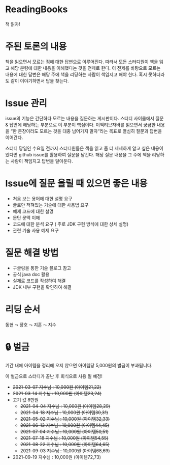 # ReadingBooks
책 읽자!

# 주된 토론의 내용
책을 읽으면서 모르는 점에 대한 답변으로 이루어진다. 따라서 모든 스터디원이 책을 읽고 해당 분량에 대한 내용을 이해했다는 것을 전제로 한다. 이 전제를 바탕으로 모르는 내용에 대한 답변은 해당 주에 책을 리딩하는 사람이 책임지고 해야 한다. 혹시 못하더라도 같이 이야기하면서 답을 찾는다.

# Issue 관리
issue의 기능은 간단하다 모르는 내용을 질문하는 게시판이다. 스터디 사이클에서 질문 & 답변에 해당하는 부분으로 이 부분이 핵심이다. 이펙티브자바를 읽으면서 궁금한 내용을 “한 문장이라도 모르는 것을 대충 넘어가지 말자“라는 목표로 열심히 질문과 답변을 이어간다.

스터디 당일인 수요일 전까지 스터디원들은 책을 읽고 좀 더 세세하게 알고 싶은 내용이 있다면 github issue를 활용하여 질문을 남긴다. 해당 질문 내용을 그 주에 책을 리당하는 사람이 책임지고 답변을 달아둔다. 


# Issue에 질문 올릴 때 있으면 좋은 내용
- 처음 보는 용어에 대한 설명 요구
- 글로만 적혀있는 기술에 대한 사용법 요구
- 예제 코드에 대한 설명
- 문단 문맥 이해
- 코드에 대한 분석 요구 ( 주로 JDK 구현 방식에 대한 상세 설명)
- 관련 기술 사용 예제 요구

# 질문 해결 방법
- 구글링을 통한 기술 블로그 참고
- 공식 java doc 활용
- 실제로 코드를 작성하여 해결
- JDK 내부 구현을 확인하여 해결

# 리딩 순서

동현 ⤳ 장호 ⤳ 지훈 ⤳ 지수 

# 🔒 벌금

기간 내에 아이템을 정리해 오지 않으면 아이템당 5,000원의 벌금이 부과됩니다.

이 벌금으로 스터디가 끝난 후 회식으로 사용 될 예정!

- ~~2021-03-07 지수님 : 10,000원 (아이템21,22)~~
- ~~2021-03-14 지수님 : 10,000원 (아이템23,24)~~
- 고기 값 8만원
  - ~~2021-04-04 지수님 : 10,000원 (아이템28,29)~~ 
  - ~~2021-04-18 지수님 : 10,000원 (아이템30,31)~~
  - ~~2021-05-02 지수님 : 10,000원 (아이템32,33)~~
  - ~~2021-06-13 지수님 : 10,000원 (아이템44,45)~~
  - ~~2021-07-04 지수님 : 10,000원 (아이템50,51)~~
  - ~~2021-07-18 지수님 : 10,000원 (아이템54,55)~~
  - ~~2021-08-22 지수님 : 10,000원 (아이템64,65)~~
  - ~~2021-09-03 지수님 : 10,000원 (아이템68,69)~~ 
- 2021-09-19 지수님 : 10,000원 (아이템72,73)